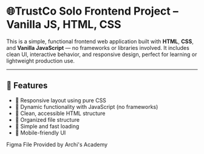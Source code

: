 # 🌐TrustCo Solo Frontend Project – Vanilla JS, HTML, CSS

This is a simple, functional frontend web application built with **HTML**, **CSS**, and **Vanilla JavaScript** — no frameworks or libraries involved. It includes clean UI, interactive behavior, and responsive design, perfect for learning or lightweight production use.

---

## 🚀 Features

- 🔹 Responsive layout using pure CSS
- 🔹 Dynamic functionality with JavaScript (no frameworks)
- 🔹 Clean, accessible HTML structure
- 🔹 Organized file structure
- 🔹 Simple and fast loading
- 🔹 Mobile-friendly UI

Figma File Provided by Archi's Academy

